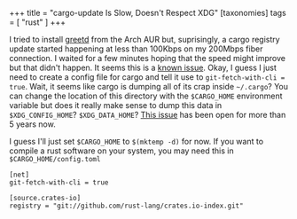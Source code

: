 +++
title = "cargo-update Is Slow, Doesn't Respect XDG"
[taxonomies]
tags = [ "rust" ]
+++

I tried to install [greetd][1] from the Arch AUR but, suprisingly, a cargo registry update started
happening at less than 100Kbps on my 200Mbps fiber connection. I waited for a few minutes hoping
that the speed might improve but that didn't happen. It seems this is a [known issue][2]. Okay, I
guess I just need to create a config file for cargo and tell it use to `git-fetch-with-cli = true`.
Wait, it seems like cargo is dumping all of its crap inside `~/.cargo`? You can change the location
of this directory with the `$CARGO_HOME` environment variable but does it really make sense to dump
this data in `$XDG_CONFIG_HOME`? `$XDG_DATA_HOME`? [This issue][3] has been open for more than 5
years now.

I guess I'll just set `$CARGO_HOME` to `$(mktemp -d)` for now. If you want to compile a rust
software on your system, you may need this in `$CARGO_HOME/config.toml`

```
[net]
git-fetch-with-cli = true

[source.crates-io]
registry = "git://github.com/rust-lang/crates.io-index.git"
```

[1]: https://git.sr.ht/~kennylevinsen/greetd
[2]: https://github.com/rust-lang/cargo/issues/9167
[3]: https://github.com/rust-lang/cargo/issues/1734
